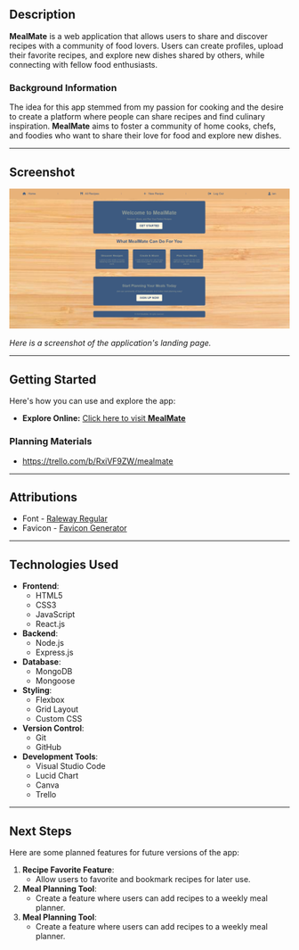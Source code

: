 ## Description

**MealMate** is a web application that allows users to share and discover recipes with a community of food lovers. Users can create profiles, upload their favorite recipes, and explore new dishes shared by others, while connecting with fellow food enthusiasts.

### Background Information

The idea for this app stemmed from my passion for cooking and the desire to create a platform where people can share recipes and find culinary inspiration. **MealMate** aims to foster a community of home cooks, chefs, and foodies who want to share their love for food and explore new dishes.

---

## Screenshot

![All Recipes Page](/frontend/public/images/LandingPage.PNG)

*Here is a screenshot of the application's landing page.*

---

## Getting Started

Here's how you can use and explore the app:

- **Explore Online:** [Click here to visit **MealMate**](https://mealmatey-ac0d7c5af340.herokuapp.com/)

### Planning Materials

- https://trello.com/b/RxiVF9ZW/mealmate

---

## Attributions

- Font - [Raleway Regular](https://fonts.google.com/specimen/Raleway)
- Favicon - [Favicon Generator](https://www.favicon-generator.org/)

---

## Technologies Used

- **Frontend**: 
  - HTML5 
  - CSS3
  - JavaScript 
  - React.js
- **Backend**: 
  - Node.js 
  - Express.js
- **Database**: 
  - MongoDB 
  - Mongoose
- **Styling**: 
  - Flexbox 
  - Grid Layout 
  - Custom CSS
- **Version Control**: 
  - Git 
  - GitHub
- **Development Tools**: 
  - Visual Studio Code
  - Lucid Chart
  - Canva
  - Trello

---

## Next Steps

Here are some planned features for future versions of the app:
1. **Recipe Favorite Feature**:
    - Allow users to favorite and bookmark recipes for later use.
2. **Meal Planning Tool**:
    - Create a feature where users can add recipes to a weekly meal planner.
3. **Meal Planning Tool**:
    - Create a feature where users can add recipes to a weekly meal planner.

